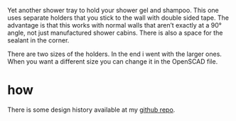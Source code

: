 

Yet another shower tray to hold your shower gel and shampoo. This one uses separate holders that you stick to the wall with double sided tape. The advantage is that this works with normal walls that aren’t exactly at a 90° angle, not just manufactured shower cabins. There is also a space for the sealant in the corner.

There are two sizes of the holders. In the end i went with the larger ones. When you want a different size you can change it in the OpenSCAD file.

# how

There is some design history available at my [github repo](https://github.com/ospalh/3d-printing/tree/develop/Duschregal).
